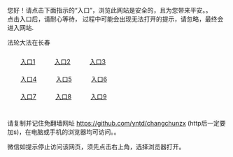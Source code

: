 您好！请点击下面指示的“入口”，浏览此网站是安全的，且为您带来平安。。 <br/>
点击入口后，请耐心等待， 过程中可能会出现无法打开的提示，请忽略，最终会进入网站. </br>

法轮大法在长春<br/>
<div style="padding:10px"><a style="margin:20px" target="_blank" href="https://d14suwwlrqdu51.cloudfront.net/2Qpsp?jctxlaen" id="ccLink1" rel="nofollow">入口1</a> <a target="_blank" style="margin:20px" href="https://d1o2jy0vnsrnm6.cloudfront.net/2Qpsp?okuonkx" id="ccLink2" rel="nofollow">入口2</a> <a style="margin:20px" target="_blank" href="https://d3qkls4b3tn251.cloudfront.net/2Qpsp?vcohu" id="ccLink3" rel="nofollow">入口3</a></div>

<div style="padding:10px" ><a style="margin:20px" target="_blank" href="https://d14suwwlrqdu51.cloudfront.net/2Qpsp?jctxlaen" id="ccLink4" rel="nofollow">入口4</a> <a style="margin:20px" href="https://d1o2jy0vnsrnm6.cloudfront.net/2Qpsp?okuonkx" target="_blank" id="ccLink5" rel="nofollow">入口5</a> <a style="margin:20px" href="https://d3qkls4b3tn251.cloudfront.net/2Qpsp?vcohu" target="_blank" id="ccLink6" rel="nofollow">入口6</a></div>

<div style="padding:10px"><a style="margin:20px" target="_blank" href="https://d14suwwlrqdu51.cloudfront.net/2Qpsp?jctxlaen" id="ccLink7" rel="nofollow">入口7</a> <a style="margin:20px" href="https://d1o2jy0vnsrnm6.cloudfront.net/2Qpsp?okuonkx" target="_blank" id="ccLink8" rel="nofollow">入口8</a> <a style="margin:20px" target="_blank" href="https://d3qkls4b3tn251.cloudfront.net/2Qpsp?vcohu" id="ccLink9" rel="nofollow">入口9</a></div>

<br/>



请复制并记住免翻墙网址 https://github.com/yntd/changchunzx (http后一定要加s)，在电脑或手机的浏览器均可访问。。<br/>

微信如提示停止访问该网页，须先点击右上角，选择浏览器打开。

